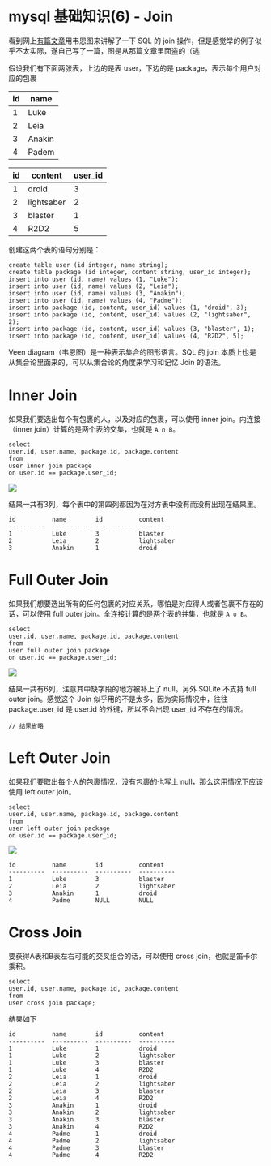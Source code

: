 # mysql 基础知识(6) - Join

<!--
ID: da24f650-81b2-4e70-b901-b242228e864a
Status: publish
Date: 2018-04-11T17:29:20
Modified: 2020-05-16T11:35:11
wp_id: 179
-->

看到网上[有篇文章][1]用韦恩图来讲解了一下 SQL 的 join 操作，但是感觉举的例子似乎不太实际，遂自己写了一篇，图是从那篇文章里面盗的（逃

假设我们有下面两张表，上边的是表 user，下边的是 package，表示每个用户对应的包裹

id | name
---|-----
1  | Luke
2  | Leia
3  | Anakin
4  | Padem

id | content     | user_id
---|-------------|--------
1  | droid       | 3
2  | lightsaber  | 2
3  | blaster     | 1
4  | R2D2        | 5

创建这两个表的语句分别是：

```
create table user (id integer, name string);
create table package (id integer, content string, user_id integer);
insert into user (id, name) values (1, "Luke");
insert into user (id, name) values (2, "Leia");
insert into user (id, name) values (3, "Anakin");
insert into user (id, name) values (4, "Padme");
insert into package (id, content, user_id) values (1, "droid", 3);
insert into package (id, content, user_id) values (2, "lightsaber", 2);
insert into package (id, content, user_id) values (3, "blaster", 1);
insert into package (id, content, user_id) values (4, "R2D2", 5);
```

Veen diagram（韦恩图）是一种表示集合的图形语言。SQL 的 join 本质上也是从集合论里面来的，可以从集合论的角度来学习和记忆 Join 的语法。

# Inner Join

如果我们要选出每个有包裹的人，以及对应的包裹，可以使用 inner join。内连接（inner join）计算的是两个表的交集，也就是 `A ∩ B`。

```
select
user.id, user.name, package.id, package.content 
from
user inner join package
on user.id == package.user_id;
```

![](https://blog.codinghorror.com/content/images/uploads/2007/10/6a0120a85dcdae970b012877702708970c-pi.png)

结果一共有3列，每个表中的第四列都因为在对方表中没有而没有出现在结果里。

```
id          name        id          content
----------  ----------  ----------  ----------
1           Luke        3           blaster
2           Leia        2           lightsaber
3           Anakin      1           droid
```

# Full Outer Join

如果我们想要选出所有的任何包裹的对应关系，哪怕是对应得人或者包裹不存在的话，可以使用 full outer join。全连接计算的是两个表的并集，也就是 `A ∪ B`。

```
select
user.id, user.name, package.id, package.content
from
user full outer join package
on user.id == package.user_id;
```

![](https://blog.codinghorror.com/content/images/uploads/2007/10/6a0120a85dcdae970b012877702725970c-pi.png)

结果一共有6列，注意其中缺字段的地方被补上了 null。另外 SQLite 不支持 full outer join。感觉这个 Join 似乎用的不是太多，因为实际情况中，往往 package.user_id 是 user.id 的外键，所以不会出现 user_id 不存在的情况。

```
// 结果省略
```

# Left Outer Join

如果我们要取出每个人的包裹情况，没有包裹的也写上 null，那么这用情况下应该使用 left outer join。

```
select
user.id, user.name, package.id, package.content
from
user left outer join package
on user.id == package.user_id;
```

![](https://blog.codinghorror.com/content/images/uploads/2007/10/6a0120a85dcdae970b01287770273e970c-pi.png)

```
id          name        id          content
----------  ----------  ----------  ----------
1           Luke        3           blaster
2           Leia        2           lightsaber
3           Anakin      1           droid
4           Padme       NULL        NULL
```

# Cross Join

要获得A表和B表左右可能的交叉组合的话，可以使用 cross join，也就是笛卡尔乘积。

```
select
user.id, user.name, package.id, package.content
from
user cross join package;
```
结果如下
```
id          name        id          content
----------  ----------  ----------  ----------
1           Luke        1           droid
1           Luke        2           lightsaber
1           Luke        3           blaster
1           Luke        4           R2D2
2           Leia        1           droid
2           Leia        2           lightsaber
2           Leia        3           blaster
2           Leia        4           R2D2
3           Anakin      1           droid
3           Anakin      2           lightsaber
3           Anakin      3           blaster
3           Anakin      4           R2D2
4           Padme       1           droid
4           Padme       2           lightsaber
4           Padme       3           blaster
4           Padme       4           R2D2
```

[1]: https://blog.codinghorror.com/a-visual-explanation-of-sql-joins/